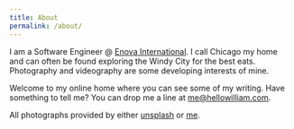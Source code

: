 ```yaml
---
title: About
permalink: /about/
---
```


I am a Software Engineer @ [Enova International](https://www.enova.com). I call Chicago my home and can often be found exploring the Windy City for the best eats. Photography and videography are some developing interests of mine. 

Welcome to my online home where you can see some of my writing. Have something to tell me? You can drop me a line at [me@hellowilliam.com](mailto:me@hellowilliam.com).

All photographs provided by either [unsplash](https://unsplash.com/) or [me](#).